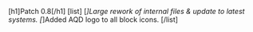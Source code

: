 [h1]Patch 0.8[/h1]
[list]
[*]Large rework of internal files & update to latest systems.
[*]Added AQD logo to all block icons.
[/list]